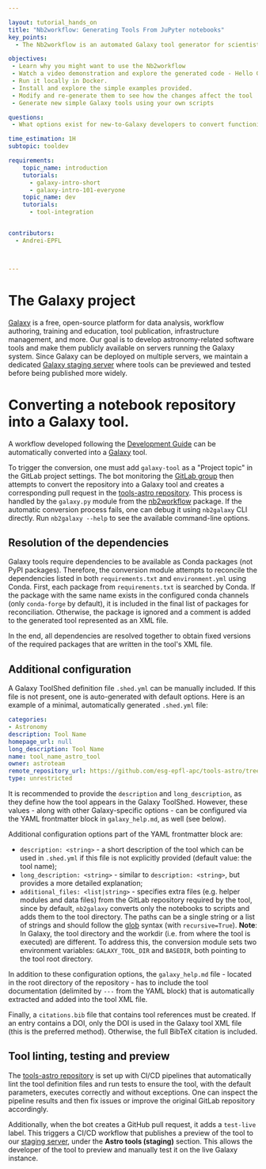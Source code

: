 ```yaml
---

layout: tutorial_hands_on
title: "Nb2workflow: Generating Tools From JuPyter notebooks"
key_points:
  - The Nb2workflow is an automated Galaxy tool generator for scientists and developers who routinely write jupyternotebooks.

objectives:
 - Learn why you might want to use the Nb2workflow 
 - Watch a video demonstration and explore the generated code - Hello Galaxy Training Network!
 - Run it locally in Docker.
 - Install and explore the simple examples provided.
 - Modify and re-generate them to see how the changes affect the tool
 - Generate new simple Galaxy tools using your own scripts

questions:
 - What options exist for new-to-Galaxy developers to convert functioning jupyter notebooks scripts into Galaxy tools?

time_estimation: 1H
subtopic: tooldev

requirements:
    topic_name: introduction
    tutorials:
      - galaxy-intro-short
      - galaxy-intro-101-everyone
    topic_name: dev
    tutorials:
      - tool-integration


contributors:
  - Andrei-EPFL



---
```


# The Galaxy project

[Galaxy](https://galaxyproject.org/) is a free, open-source platform for data analysis, workflow authoring, training and education, tool publication, infrastructure management, and more. Our goal is to develop astronomy-related software tools and make them publicly available on servers running the Galaxy system. Since Galaxy can be deployed on multiple servers, we maintain a dedicated [Galaxy staging server](https://galaxy.odahub.fr) where tools can be previewed and tested before being published more widely.


# Converting a notebook repository into a Galaxy tool.

A workflow developed following the [Development Guide](guide-development.md) can be automatically converted into a [Galaxy](https://github.com/galaxyproject/galaxy) tool.

To trigger the conversion, one must add `galaxy-tool` as a "Project topic" in the GitLab project settings. The bot monitoring the [GitLab group](https://gitlab.renkulab.io/astronomy/mmoda) then attempts to convert the repository into a Galaxy tool and creates a corresponding pull request in the [tools-astro repository](https://github.com/esg-epfl-apc/tools-astro). This process is handled by the `galaxy.py` module from the [nb2workflow](https://github.com/oda-hub/nb2workflow) package. If the automatic conversion process fails, one can debug it using `nb2galaxy` CLI directly. Run `nb2galaxy --help` to see the available command-line options.

## Resolution of the dependencies

Galaxy tools require dependencies to be available as Conda packages (not PyPI packages). Therefore, the conversion module attempts to reconcile the dependencies listed in both `requirements.txt` and `environment.yml` using Conda. First, each package from `requirements.txt` is searched by Conda. If the package with the same name exists in the configured conda channels (only `conda-forge` by default), it is included in the final list of packages for reconciliation. Otherwise, the package is ignored and a comment is added to the generated tool represented as an XML file.

In the end, all dependencies are resolved together to obtain fixed versions of the required packages that are written in the tool's XML file.

## Additional configuration

A Galaxy ToolShed definition file `.shed.yml` can be manually included. If this file is not present, one is auto-generated with default options.
Here is an example of a minimal, automatically generated `.shed.yml` file:

```yaml
categories:
- Astronomy
description: Tool Name
homepage_url: null
long_description: Tool Name
name: tool_name_astro_tool
owner: astroteam
remote_repository_url: https://github.com/esg-epfl-apc/tools-astro/tree/main/tools
type: unrestricted
```
It is recommended to provide the `description` and `long_description`, as they define how the tool appears in the Galaxy ToolShed. However, these values - along with other Galaxy-specific options - can be configured via the YAML frontmatter block in `galaxy_help.md`, as well (see below).

Additional configuration options part of the YAML frontmatter block are:
- `description: <string>` - a short description of the tool which can be used in `.shed.yml` if this file is not explicitly provided (default value: the tool name);
- `long_description: <string>` - similar to `description: <string>`, but provides a more detailed explanation;
- `additional_files: <list|string>` - specifies extra files (e.g. helper modules and data files) from the GitLab repository required by the tool, since by default, `nb2galaxy` converts only the notebooks to scripts and adds them to the tool directory. The paths can be a single string or a list of strings and should follow the [glob](https://docs.python.org/3/library/glob.html#glob.glob) syntax (with `recursive=True`). **Note**: In Galaxy, the tool directory and the workdir (i.e. from where the tool is executed) are different. To address this, the conversion module sets two environment variables: `GALAXY_TOOL_DIR` and `BASEDIR`, both pointing to the tool root directory.

In addition to these configuration options, the `galaxy_help.md` file - located in the root directory of the repository - has to include the tool documentation (delimited by `---` from the YAML block) that is automatically extracted and added into the tool XML file.

Finally, a `citations.bib` file that contains tool references must be created. If an entry contains a DOI, only the DOI is used in the Galaxy tool XML file (this is the preferred method). Otherwise, the full BibTeX citation is included.

## Tool linting, testing and preview

The [tools-astro repository](https://github.com/esg-epfl-apc/tools-astro) is set up with CI/CD pipelines that automatically lint the tool definition files and run tests to ensure the tool, with the default parameters, executes correctly and without exceptions. One can inspect the pipeline results and then fix issues or improve the original GitLab repository accordingly.

Additionally, when the bot creates a GitHub pull request, it adds a `test-live` label. This triggers a CI/CD workflow that publishes a preview of the tool to our [staging server](https://galaxy.odahub.fr), under the **Astro tools (staging)** section. This allows the developer of the tool to preview and manually test it on the live Galaxy instance.
